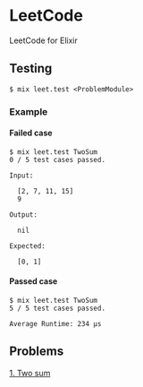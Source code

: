 # LeetCode

LeetCode for Elixir

## Testing

```shell
$ mix leet.test <ProblemModule>
```

### Example

#### Failed case
```shell
$ mix leet.test TwoSum
0 / 5 test cases passed.

Input:

  [2, 7, 11, 15]
  9

Output:

  nil

Expected:

  [0, 1]
```

#### Passed case
```shell
$ mix leet.test TwoSum
5 / 5 test cases passed.

Average Runtime: 234 μs
```

## Problems

[1. Two sum](lib/leet_code/two_sum)
